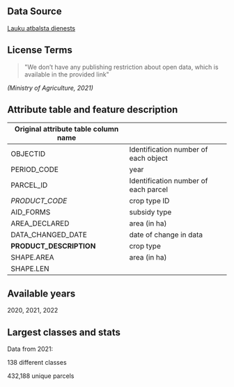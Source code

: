 ## Data Source
[Lauku atbalsta dienests](https://www.lad.gov.lv/lv/atbalsta-veidi/platibu-maksajumi/lauku-registrs-un-karte/lauku-registra-dati/)
## License Terms
> "We don’t have any publishing restriction about open data, which is available in the provided link"

_(Ministry of Agriculture, 2021)_

## Attribute table and feature description 
| Original attribute table column name |                                       |
| ------------------------------------ |---------------------------------------|
| OBJECTID                             | Identification number of each object  |
| PERIOD_CODE                          | year                                  |
| PARCEL_ID                            | Identification number of each parcel  |
| _PRODUCT_CODE_                       | crop type ID                          |
| AID_FORMS                            | subsidy type                          |
| AREA_DECLARED                        | area (in ha)                          |
| DATA_CHANGED_DATE                    | date of change in data                |
| **PRODUCT_DESCRIPTION**              | crop type                             |
| SHAPE.AREA                           | area (in ha)                          |
| SHAPE.LEN                            |                                       |

## Available years
2020, 2021, 2022

## Largest classes and stats
Data from 2021:

138 different classes

432,188 unique parcels